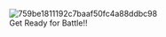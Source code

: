 ![759be1811192c7baaf50fc4a88ddbc98](https://user-images.githubusercontent.com/95049839/178155930-87c714cd-1224-4647-950b-ba59fd080e23.gif)<br>
  Get Ready for Battle!!





















